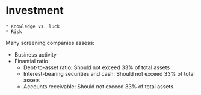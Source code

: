 # Investment

~~~admonish question title="Investing vs. gambling"
* Knowledge vs. luck
* Risk
~~~

Many screening companies assess:
* Business activity
* Finantial ratio
  * Debt-to-asset ratio: Should not exceed 33% of total assets
  * Interest-bearing securities and cash: Should not exceed 33% of total assets
  * Accounts receivable: Should not exceed 33% of total assets

